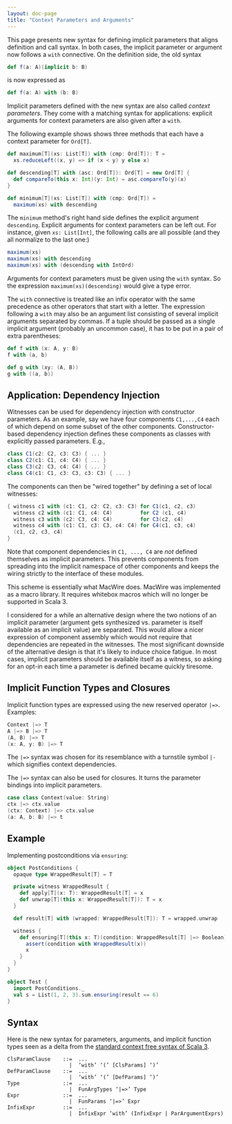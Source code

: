 ```yaml
---
layout: doc-page
title: "Context Parameters and Arguments"
---
```


This page presents new syntax for defining implicit parameters that aligns definition and call syntax. In both cases, the implicit parameter or argument now follows a `with` connective.
On the definition side, the old syntax
```scala
def f(a: A)(implicit b: B)
```
is now expressed as
```scala
def f(a: A) with (b: B)
```
Implicit parameters defined with the new syntax are also called _context parameters_.
They come with a matching syntax for applications: explicit arguments for context parameters are also given after a `with`.

The following example shows shows three methods that each have a context parameter for `Ord[T]`.
```scala
def maximum[T](xs: List[T]) with (cmp: Ord[T]): T =
  xs.reduceLeft((x, y) => if (x < y) y else x)

def descending[T] with (asc: Ord[T]): Ord[T] = new Ord[T] {
  def compareTo(this x: Int)(y: Int) = asc.compareTo(y)(x)
}

def minimum[T](xs: List[T]) with (cmp: Ord[T]) =
  maximum(xs) with descending
```
The `minimum` method's right hand side defines the explicit argument `descending`.
Explicit arguments for context parameters can be left out. For instance,
given `xs: List[Int]`, the following calls are all possible (and they all normalize to the last one:)
```scala
maximum(xs)
maximum(xs) with descending
maximum(xs) with (descending with IntOrd)
```
Arguments for context parameters must be given using the `with` syntax. So the expression `maximum(xs)(descending)` would give a type error.

The `with` connective is treated like an infix operator with the same precedence as other operators that start with a letter. The expression following a `with` may also be an argument list consisting of several implicit arguments separated by commas. If a tuple should be passed as a single implicit argument (probably an uncommon case), it has to be put in a pair of extra parentheses:
```scala
def f with (x: A, y: B)
f with (a, b)

def g with (xy: (A, B))
g with ((a, b))
```

## Application: Dependency Injection

Witnesses can be used for dependency injection with constructor parameters. As an example, say we have four components `C1,...,C4` each of which depend on some subset of the other components. Constructor-based dependency injection defines these components as classes with explicitly passed parameters. E.g.,
```scala
class C1(c2: C2, c3: C3) { ... }
class C2(c1: C1, c4: C4) { ... }
class C3(c2: C3, c4: C4) { ... }
class C4(c1: C1, c3: C3, c3: C3) { ... }
```
The components can then be "wired together" by defining a set of local witnesses:
```scala
{ witness c1 with (c1: C1, c2: C2, c3: C3) for C1(c1, c2, c3)
  witness c2 with (c1: C1, c4: C4)         for C2 (c1, c4)
  witness c3 with (c2: C3, c4: C4)         for C3(c2, c4)
  witness c4 with (c1: C1, c3: C3, c4: C4) for C4(c1, c3, c4)
  (c1, c2, c3, c4)
}
```
Note that component dependencies in `C1, ..., C4` are _not_ defined themselves as implicit parameters. This prevents components from spreading into the implicit namespace of other components and keeps the wiring strictly to the interface of these modules.

This scheme is essentially what MacWire does. MacWire was implemented as a macro library. It requires whitebox macros which will no longer be supported in Scala 3.

I considered for a while an alternative design where the two notions of an implicit parameter (argument gets synthesized vs. parameter is itself available as an implicit value) are separated. This would allow a nicer expression of component assembly which would not require that dependencies are repeated in the witnesses. The most significant downside of the alternative design is that it's likely to induce choice fatigue. In most cases, implicit parameters should be available itself as a witness, so asking for an opt-in each time a parameter is defined
became quickly tiresome.

## Implicit Function Types and Closures

Implicit function types are expressed using the new reserved operator `|=>`. Examples:
```scala
Context |=> T
A |=> B |=> T
(A, B) |=> T
(x: A, y: B) |=> T
```
The `|=>` syntax was chosen for its resemblance with a turnstile symbol `|-` which signifies context dependencies.

The `|=>` syntax can also be used for closures. It turns the parameter bindings into implicit
parameters.
```scala
case class Context(value: String)
ctx |=> ctx.value
(ctx: Context) |=> ctx.value
(a: A, b: B) |=> t
```

## Example

Implementing postconditions via `ensuring`:
```scala
object PostConditions {
  opaque type WrappedResult[T] = T

  private witness WrappedResult {
    def apply[T](x: T): WrappedResult[T] = x
    def unwrap[T](this x: WrappedResult[T]): T = x
  }

  def result[T] with (wrapped: WrappedResult[T]): T = wrapped.unwrap

  witness {
    def ensuring[T](this x: T)(condition: WrappedResult[T] |=> Boolean): T = {
      assert(condition with WrappedResult(x))
      x
    }
  }
}

object Test {
  import PostConditions._
  val s = List(1, 2, 3).sum.ensuring(result == 6)
}
```
## Syntax

Here is the new syntax for parameters, arguments, and implicit function types seen as a delta from the [standard context free syntax of Scala 3](http://dotty.epfl.ch/docs/internals/syntax.html).
```
ClsParamClause    ::=  ...
                    |  ‘with’ ‘(’ [ClsParams] ‘)’
DefParamClause    ::=  ...
                    |  ‘with’ ‘(’ [DefParams] ‘)’
Type              ::=  ...
                    |  FunArgTypes ‘|=>’ Type
Expr              ::=  ...
                    |  FunParams ‘|=>’ Expr
InfixExpr         ::=  ...
                    |  InfixExpr ‘with’ (InfixExpr | ParArgumentExprs)
```

